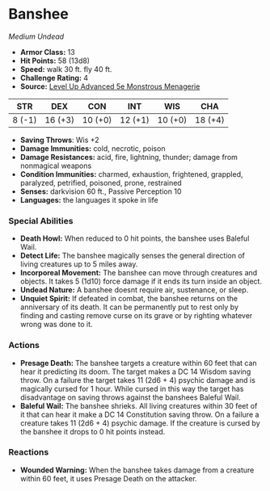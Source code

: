 # Banshee

*Medium* *Undead*

- **Armor Class:** 13
- **Hit Points:** 58 (13d8)
- **Speed:** walk 30 ft. fly 40 ft.
- **Challenge Rating:** 4
- **Source:** [Level Up Advanced 5e Monstrous Menagerie](https://www.levelup5e.com)

| STR | DEX | CON | INT | WIS | CHA |
| --- | --- | --- | --- | --- | --- |
| 8 (-1) | 16 (+3) | 10 (+0) | 12 (+1) | 10 (+0) | 18 (+4) |

- **Saving Throws**: Wis +2
- **Damage Immunities:** cold, necrotic, poison
- **Damage Resistances:** acid, fire, lightning, thunder; damage from nonmagical weapons
- **Condition Immunities:** charmed, exhaustion, frightened, grappled, paralyzed, petrified, poisoned, prone, restrained
- **Senses:** darkvision 60 ft., Passive Perception 10
- **Languages:** the languages it spoke in life
### Special Abilities
- **Death Howl:** When reduced to 0 hit points, the banshee uses Baleful Wail.
- **Detect Life:** The banshee magically senses the general direction of living creatures up to 5 miles away.
- **Incorporeal Movement:** The banshee can move through creatures and objects. It takes 5 (1d10) force damage if it ends its turn inside an object.
- **Undead Nature:** A banshee doesnt require air, sustenance, or sleep.
- **Unquiet Spirit:** If defeated in combat, the banshee returns on the anniversary of its death. It can be permanently put to rest only by finding and casting remove curse on its grave or by righting whatever wrong was done to it.
### Actions
- **Presage Death:** The banshee targets a creature within 60 feet that can hear it  predicting its doom. The target makes a DC 14 Wisdom saving throw. On a failure  the target takes 11 (2d6 + 4) psychic damage and is magically cursed for 1 hour. While cursed in this way  the target has disadvantage on saving throws against the banshees Baleful Wail.
- **Baleful Wail:** The banshee shrieks. All living creatures within 30 feet of it that can hear it make a DC 14 Constitution saving throw. On a failure  a creature takes 11 (2d6 + 4) psychic damage. If the creature is cursed by the banshee  it drops to 0 hit points instead.
### Reactions
- **Wounded Warning:** When the banshee takes damage from a creature within 60 feet, it uses Presage Death on the attacker.
